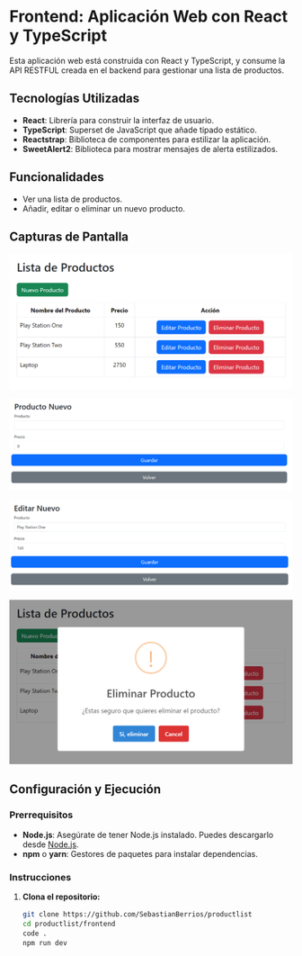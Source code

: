 # Frontend: Aplicación Web con React y TypeScript

Esta aplicación web está construida con React y TypeScript, y consume la API RESTFUL creada en el backend para gestionar una lista de productos.

## Tecnologías Utilizadas

- **React**: Librería para construir la interfaz de usuario.
- **TypeScript**: Superset de JavaScript que añade tipado estático.
- **Reactstrap**: Biblioteca de componentes para estilizar la aplicación.
- **SweetAlert2**: Biblioteca para mostrar mensajes de alerta estilizados.

## Funcionalidades

- Ver una lista de productos.
- Añadir, editar o eliminar un nuevo producto.

## Capturas de Pantalla

![Lista de Producto](/images/productlist.png)

![Agregar producto](/images/addproduct.png)

![Editar Producto](/images/editproduct.png)

![Borrar Producto](/images/deleteproduct.png)

## Configuración y Ejecución

### Prerrequisitos

- **Node.js**: Asegúrate de tener Node.js instalado. Puedes descargarlo desde [Node.js](https://nodejs.org/).
- **npm** o **yarn**: Gestores de paquetes para instalar dependencias.

### Instrucciones

1. **Clona el repositorio:**
   ```bash
   git clone https://github.com/SebastianBerrios/productlist
   cd productlist/frontend
   code .
   npm run dev
   ```
